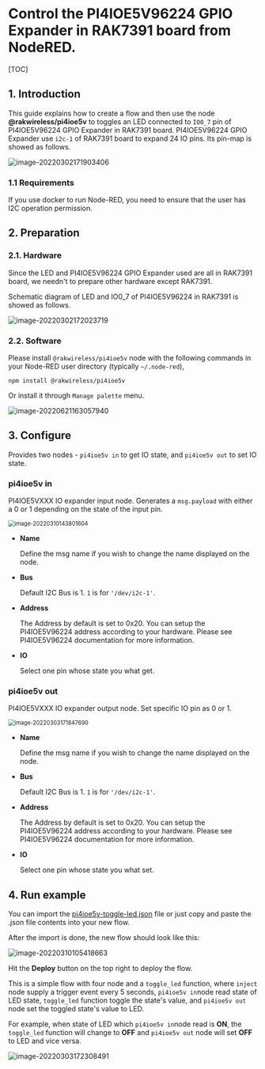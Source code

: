 # Control the PI4IOE5V96224 GPIO Expander in RAK7391 board from NodeRED.

[TOC]

## 1. Introduction

This guide explains how to create a flow and then use the node **@rakwireless/pi4ioe5v** to toggles an LED connected to `IO0_7` pin of PI4IOE5V96224 GPIO Expander in RAK7391 board.  PI4IOE5V96224 GPIO Expander use `i2c-1` of RAK7391 board to expand 24 IO pins.  Its pin-map is showed as follows.

![image-20220302171903406](assets/image-20220302171903406.png)





### 1.1 Requirements

If you use docker to run Node-RED,  you need to ensure that the user has I2C operation permission.



## 2. Preparation

### 2.1. Hardware

Since the LED and PI4IOE5V96224  GPIO Expander used are all in RAK7391 board, we needn't to prepare other hardware except RAK7391.

Schematic diagram of LED and IO0_7 of PI4IOE5V96224  in RAK7391 is showed as follows.

![image-20220302172023719](assets/image-20220302172023719.png)

### 2.2. Software

Please install `@rakwireless/pi4ioe5v` node with the following commands in your Node-RED user directory (typically `~/.node-red`),

```
npm install @rakwireless/pi4ioe5v
```

 Or install it through `Manage palette` menu.

![image-20220621163057940](assets/image-20220621163057940.png)

## 3. Configure

Provides two nodes - `pi4ioe5v in` to get IO state, and  `pi4ioe5v out` to set IO state.

### pi4ioe5v in

PI4IOE5VXXX IO expander input node. Generates a `msg.payload` with either a 0 or 1 depending on the state of the input pin.

<img src="assets/image-20220310143801604.png" alt="image-20220310143801604" style="zoom:80%;" />

- **Name**

  Define the msg name if you wish to change the name displayed on the node.

- **Bus**

  Default I2C Bus is 1.  `1` is for `'/dev/i2c-1'`.

- **Address**

  The Address by default is set to 0x20. You can setup the PI4IOE5V96224 address according to your hardware. Please see  PI4IOE5V96224 documentation for more information.

- **IO**

  Select one pin whose state you what get.



### pi4ioe5v out

PI4IOE5VXXX IO expander output node. Set specific IO pin as  0 or 1. 

<img src="assets/image-20220303171847690.png" alt="image-20220303171847690" style="zoom:80%;" />

- **Name**

  Define the msg name if you wish to change the name displayed on the node.

- **Bus**

  Default I2C Bus is 1.  `1` is for `'/dev/i2c-1'`.

- **Address**

  The Address by default is set to 0x20. You can setup the PI4IOE5V96224 address according to your hardware. Please see  PI4IOE5V96224 documentation for more information.

- **IO**

  Select one pin whose state you what set.



## 4. Run example

You can import the  [pi4ioe5v-toggle-led.json](./pi4ioe5v-toggle-led.json) file or just copy and paste the .json file contents into your new flow.

After the import is done, the new flow should look like this:

![image-20220310105418663](assets/image-20220310105418663.png)

Hit the **Deploy** button on the top right to deploy the flow.

This is a simple flow with four node and a `toggle_led`  function, where `inject` node supply a trigger event every 5 seconds, `pi4ioe5v in`node read state of LED state,  `toggle_led`  function toggle the state's value, and `pi4ioe5v out` node set the toggled state's value to LED. 

For example, when state of LED which `pi4ioe5v in`node read is **ON**, the `toggle_led`  function will change to **OFF** and `pi4ioe5v out` node will set **OFF** to LED and  vice versa.



![image-20220303172308491](assets/image-20220303172308491.png)

